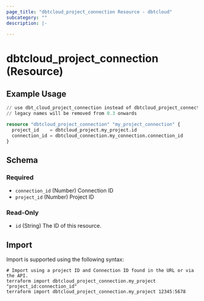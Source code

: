 ```yaml
---
page_title: "dbtcloud_project_connection Resource - dbtcloud"
subcategory: ""
description: |-
  
---
```


# dbtcloud_project_connection (Resource)




## Example Usage

```terraform
// use dbt_cloud_project_connection instead of dbtcloud_project_connection for the legacy resource names
// legacy names will be removed from 0.3 onwards

resource "dbtcloud_project_connection" "my_project_connection" {
  project_id    = dbtcloud_project.my_project.id
  connection_id = dbtcloud_connection.my_connection.connection_id
}
```

<!-- schema generated by tfplugindocs -->
## Schema

### Required

- `connection_id` (Number) Connection ID
- `project_id` (Number) Project ID

### Read-Only

- `id` (String) The ID of this resource.

## Import

Import is supported using the following syntax:

```shell
# Import using a project ID and Connection ID found in the URL or via the API.
terraform import dbtcloud_project_connection.my_project "project_id:connection_id"
terraform import dbtcloud_project_connection.my_project 12345:5678
```
